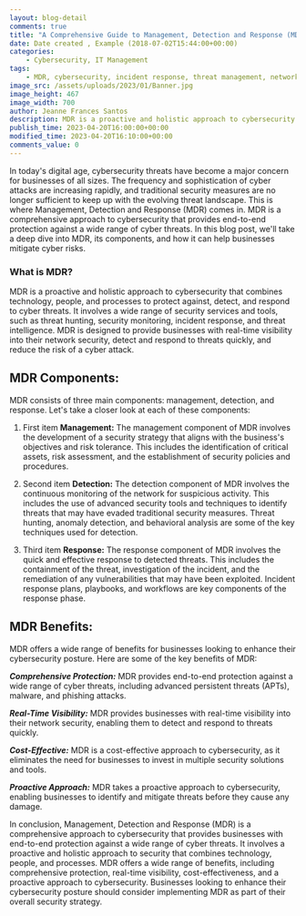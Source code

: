 ```yaml
---
layout: blog-detail
comments: true
title: "A Comprehensive Guide to Management, Detection and Response (MDR)"
date: Date created , Example (2018-07-02T15:44:00+00:00)
categories:
	- Cybersecurity, IT Management
tags:
	- MDR, cybersecurity, incident response, threat management, network security
image_src: /assets/uploads/2023/01/Banner.jpg
image_height: 467
image_width: 700
author: Jeanne Frances Santos
description: MDR is a proactive and holistic approach to cybersecurity that combines technology, people, and processes to protect against, detect, and respond to cyber threats.
publish_time: 2023-04-20T16:00:00+00:00
modified_time: 2023-04-20T16:10:00+00:00
comments_value: 0
--- 
```

In today's digital age, cybersecurity threats have become a major concern for businesses of all sizes. The frequency and sophistication of cyber attacks are increasing rapidly, and traditional security measures are no longer sufficient to keep up with the evolving threat landscape. This is where Management, Detection and Response (MDR) comes in. MDR is a comprehensive approach to cybersecurity that provides end-to-end protection against a wide range of cyber threats. In this blog post, we'll take a deep dive into MDR, its components, and how it can help businesses mitigate cyber risks.


### **What is MDR?**

MDR is a proactive and holistic approach to cybersecurity that combines technology, people, and processes to protect against, detect, and respond to cyber threats. It involves a wide range of security services and tools, such as threat hunting, security monitoring, incident response, and threat intelligence. MDR is designed to provide businesses with real-time visibility into their network security, detect and respond to threats quickly, and reduce the risk of a cyber attack.


## **MDR Components:**

MDR consists of three main components: management, detection, and response. Let's take a closer look at each of these components:


1. First item **Management:** The management component of MDR involves the development of a security strategy that aligns with the business's objectives and risk tolerance. This includes the identification of critical assets, risk assessment, and the establishment of security policies and procedures.

2. Second item **Detection:** The detection component of MDR involves the continuous monitoring of the network for suspicious activity. This includes the use of advanced security tools and techniques to identify threats that may have evaded traditional security measures. Threat hunting, anomaly detection, and behavioral analysis are some of the key techniques used for detection.

3. Third item **Response:** The response component of MDR involves the quick and effective response to detected threats. This includes the containment of the threat, investigation of the incident, and the remediation of any vulnerabilities that may have been exploited. Incident response plans, playbooks, and workflows are key components of the response phase.


## **MDR Benefits:**

MDR offers a wide range of benefits for businesses looking to enhance their cybersecurity posture. Here are some of the key benefits of MDR:

***Comprehensive Protection:*** MDR provides end-to-end protection against a wide range of cyber threats, including advanced persistent threats (APTs), malware, and phishing attacks.

***Real-Time Visibility:*** MDR provides businesses with real-time visibility into their network security, enabling them to detect and respond to threats quickly.

***Cost-Effective:*** MDR is a cost-effective approach to cybersecurity, as it eliminates the need for businesses to invest in multiple security solutions and tools.

***Proactive Approach:*** MDR takes a proactive approach to cybersecurity, enabling businesses to identify and mitigate threats before they cause any damage.


In conclusion, Management, Detection and Response (MDR) is a comprehensive approach to cybersecurity that provides businesses with end-to-end protection against a wide range of cyber threats. It involves a proactive and holistic approach to security that combines technology, people, and processes. MDR offers a wide range of benefits, including comprehensive protection, real-time visibility, cost-effectiveness, and a proactive approach to cybersecurity. Businesses looking to enhance their cybersecurity posture should consider implementing MDR as part of their overall security strategy.
